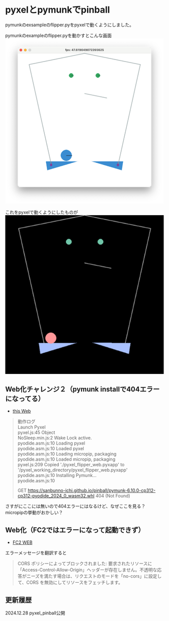 # pyxelとpymunkでpinball
pymunkのexsampleのflipper.pyをpyxelで動くようにしました。  

pymunkのexampleのflipper.pyを動かすとこんな画面  
![SS](pymunk_flipper.png)

これをpyxelで動くようにしたものが  
![SS](pyxel_flipper.png)

## Web化チャレンジ２（pymunk installで404エラーになってる）
- [this Web](https://sanbunno-ichi.github.io/pinball/)

> 動作ログ  
> Launch Pyxel  
> pyxel.js:45 Object  
> NoSleep.min.js:2 Wake Lock active.  
> pyodide.asm.js:10 Loading pyxel  
> pyodide.asm.js:10 Loaded pyxel  
> pyodide.asm.js:10 Loading micropip, packaging  
> pyodide.asm.js:10 Loaded micropip, packaging  
> pyxel.js:209 Copied './pyxel_flipper_web.pyxapp' to '/pyxel_working_directory/pyxel_flipper_web.pyxapp'  
> pyodide.asm.js:10 Installing Pymunk...  
> pyodide.asm.js:10   
>           
> GET https://sanbunno-ichi.github.io/pinball/pymunk-6.10.0-cp312-cp312-pyodide_2024_0_wasm32.whl 404 (Not Found)  
  
さすがにここには無いので404エラーにはなるけど、なぜここを見る？  
micropipの挙動がおかしい？  
  
## Web化（FC2ではエラーになって起動できず）
- [FC2 WEB](https://sanbunnoichi1962.web.fc2.com/pyxel/pyxel_flipper.html)
  
エラーメッセージを翻訳すると  
> CORS ポリシーによってブロックされました: 要求されたリソースに「Access-Control-Allow-Origin」ヘッダーが存在しません。不透明な応答がニーズを満たす場合は、リクエストのモードを「no-cors」に設定して、CORS を無効にしてリソースをフェッチします。
  
## 更新履歴
2024.12.28 pyxel_pinball公開

